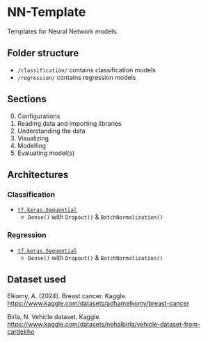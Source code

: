 # NN-Template

Templates for Neural Network models.

## Folder structure

- `/classification/` contains classification models
- `/regression/` contains regression models

## Sections

0. Configurations
1. Reading data and importing libraries
2. Understanding the data
3. Visualizing
4. Modelling
5. Evaluating model(s)

## Architectures

### Classification

- [`tf.keras.Sequential`](https://www.tensorflow.org/api_docs/python/tf/keras/Sequential)
  - `Dense()` with `Dropout()` & `BatchNormalization()`

### Regression

- [`tf.keras.Sequential`](https://www.tensorflow.org/api_docs/python/tf/keras/Sequential)
  - `Dense()` with `Dropout()` & `BatchNormalization()`

## Dataset used

<!-- APA 7th edition -->
<!-- https://www.scribbr.com/citation/generator -->

Elkomy, A. (2024). Breast cancer. Kaggle. <https://www.kaggle.com/datasets/adhamelkomy/breast-cancer>

Birla, N. Vehicle dataset. Kaggle. <https://www.kaggle.com/datasets/nehalbirla/vehicle-dataset-from-cardekho>
